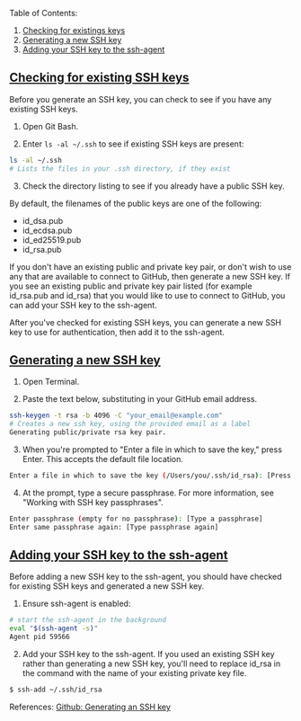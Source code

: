 Table of Contents:

1. [Checking for existings keys](#checking)
2. [Generating a new SSH key](#generating)
3. [Adding your SSH key to the ssh-agent](#adding)

<a href="checking">Checking for existing SSH keys</a>
------------------------------

Before you generate an SSH key, you can check to see if you have any existing SSH keys.

1. Open Git Bash.

2. Enter `ls -al ~/.ssh` to see if existing SSH keys are present:

  ```bash
  ls -al ~/.ssh
  # Lists the files in your .ssh directory, if they exist
  ```

3. Check the directory listing to see if you already have a public SSH key.

By default, the filenames of the public keys are one of the following:

* id_dsa.pub
* id_ecdsa.pub
* id_ed25519.pub
* id_rsa.pub

If you don't have an existing public and private key pair, or don't wish to use any that are available to connect to GitHub, then generate a new SSH key.
If you see an existing public and private key pair listed (for example id_rsa.pub and id_rsa) that you would like to use to connect to GitHub, you can add your SSH key to the ssh-agent.


After you've checked for existing SSH keys, you can generate a new SSH key to use for authentication, then add it to the ssh-agent.

<a href="generating">Generating a new SSH key</a>
-------------------------

1. Open Terminal.

2. Paste the text below, substituting in your GitHub email address.

  ```bash
  ssh-keygen -t rsa -b 4096 -C "your_email@example.com"
  # Creates a new ssh key, using the provided email as a label
  Generating public/private rsa key pair.
  ```

3. When you're prompted to "Enter a file in which to save the key," press Enter. This accepts the default file location.

  ```bash
  Enter a file in which to save the key (/Users/you/.ssh/id_rsa): [Press enter]
  ```

4. At the prompt, type a secure passphrase. For more information, see "Working with SSH key passphrases".

  ```bash
  Enter passphrase (empty for no passphrase): [Type a passphrase]
  Enter same passphrase again: [Type passphrase again]
  ```

<a href="adding">Adding your SSH key to the ssh-agent</a>
------------------------------------

Before adding a new SSH key to the ssh-agent, you should have checked for existing SSH keys and generated a new SSH key.

1. Ensure ssh-agent is enabled:

  ```bash
  # start the ssh-agent in the background
  eval "$(ssh-agent -s)"
  Agent pid 59566
  ```

2. Add your SSH key to the ssh-agent. If you used an existing SSH key rather than generating a new SSH key, you'll need to replace id_rsa in the command with the name of your existing private key file.

  ```bash
  $ ssh-add ~/.ssh/id_rsa
  ```
  
  References: [Github: Generating an SSH key](https://help.github.com/articles/generating-an-ssh-key/)
